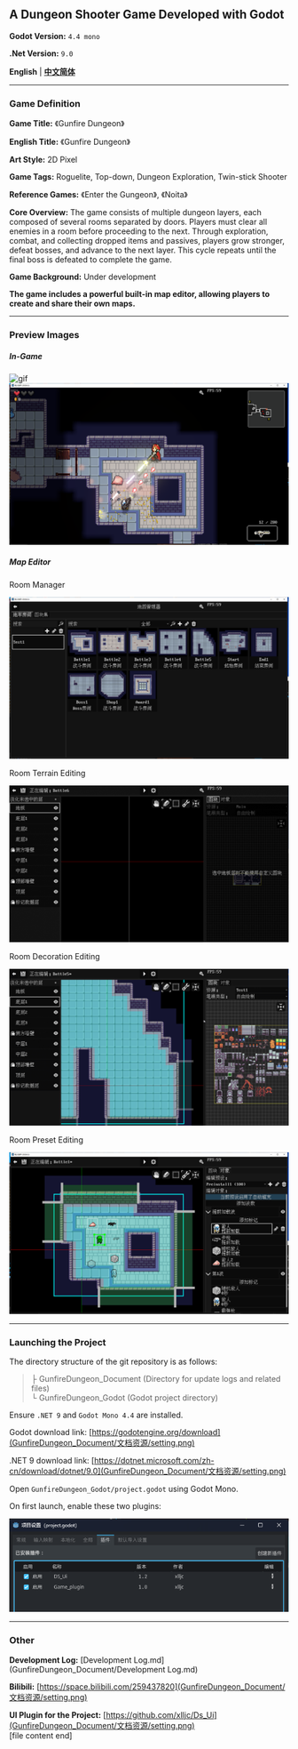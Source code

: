 ## A Dungeon Shooter Game Developed with Godot  

**Godot Version:** `4.4 mono`  

**.Net Version:** `9.0`  

**English** | [**中文简体**](./README-zh.md)

---
### Game Definition  

**Game Title:** 《Gunfire Dungeon》  

**English Title:** 《Gunfire Dungeon》  

**Art Style:** 2D Pixel  

**Game Tags:** Roguelite, Top-down, Dungeon Exploration, Twin-stick Shooter  

**Reference Games:** 《Enter the Gungeon》, 《Noita》  

**Core Overview:** The game consists of multiple dungeon layers, each composed of several rooms separated by doors. Players must clear all enemies in a room before proceeding to the next. Through exploration, combat, and collecting dropped items and passives, players grow stronger, defeat bosses, and advance to the next layer. This cycle repeats until the final boss is defeated to complete the game.  

**Game Background:** Under development  

**The game includes a powerful built-in map editor, allowing players to create and share their own maps.**  

---
### Preview Images  

##### In-Game  

![gif](GunfireDungeon_Document/文档资源/preview_gif.gif)  
![png](GunfireDungeon_Document/文档资源/preview1.png)  

##### Map Editor  

Room Manager  

![png](GunfireDungeon_Document/文档资源/preview2.png)  

Room Terrain Editing  

![png](GunfireDungeon_Document/文档资源/preview3_gif.gif)  

Room Decoration Editing  

![png](GunfireDungeon_Document/文档资源/preview2_gif.gif)  

Room Preset Editing  

![png](GunfireDungeon_Document/文档资源/preview3.png)  

---
### Launching the Project  

The directory structure of the git repository is as follows:  
> ├ GunfireDungeon_Document (Directory for update logs and related files)  
> └ GunfireDungeon_Godot (Godot project directory)  

Ensure `.NET 9` and `Godot Mono 4.4` are installed.  

Godot download link: [https://godotengine.org/download](GunfireDungeon_Document/文档资源/setting.png)  

.NET 9 download link: [https://dotnet.microsoft.com/zh-cn/download/dotnet/9.0](GunfireDungeon_Document/文档资源/setting.png)  

Open `GunfireDungeon_Godot/project.godot` using Godot Mono.  

On first launch, enable these two plugins:  

![setting.png](GunfireDungeon_Document/文档资源/setting.png)  

---
### Other  

**Development Log:** [Development Log.md](GunfireDungeon_Document/Development Log.md)  

**Bilibili:** [https://space.bilibili.com/259437820](GunfireDungeon_Document/文档资源/setting.png)  

**UI Plugin for the Project:** [https://github.com/xlljc/Ds_Ui](GunfireDungeon_Document/文档资源/setting.png)  
[file content end]